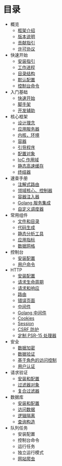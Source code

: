 # 目录

- 概览
  - [框架介绍](about/spiral.md)
  - [版本说明](about/semver.md)
  - [贡献指引](about/contributing.md)
  - [许可协议](/license.md)
- 快速开始
  - [安装指引](start/install.md)
  - [工作进程](start/workers.md)
  - [目录结构](start/structure.md)
  - [默认配置](start/configuration.md)
  - [控制台命令](start/commands.md)
- 入门基础
  - [快速开始](basics/quick-start.md)
  - [脚手架](basics/scaffolding.md)
  - [开发辅助](basics/prototype.md)
- 核心框架
  - [设计理念](framework/design.md)
  - [应用服务器](framework/application-server.md)
  - [内核，环境](framework/kernel.md)
  - [容器](framework/container.md)
  - [引导程序](framework/bootloaders.md)
  - [配置对象](framework/config.md)
  - [IoC 作用域](framework/scopes.md)
  - [静态高速缓存](framework/memory.md)
  - [终结器](framework/finalizers.md)
- 速查手册
  - [注解式路由](cookbook/annotated-routes.md)
  - [领域核心、控制器](cookbook/domain-core.md)
  - [容器注入器](cookbook/injector.md)
  - [Golang 服务集成](cookbook/golang-library.md)
  - [自定义调度器](cookbook/custom-dispatcher.md)
- 常用组件
  - [文件和目录](components/files.md)
  - [代码生成](components/reactor.md)
  - [静态分析工具](components/tokenizer.md)
  - [应用指标](components/metrics.md)
  - [数据网格](components/data-grid.md)
- 控制台
  - [安装配置](console/configuration.md)
  - [用户命令](console/commands.md)
- HTTP
  - [安装配置](http/configuration.md)
  - [请求生命周期](http/lifecycle.md)
  - [请求和响应](http/request-response.md)
  - [路由](http/routing.md)
  - [错误页面](http/errors.md)
  - [中间件](http/middleware.md)
  - [Golang 中间件](http/golang.md)
  - [Cookies](http/cookies.md)
  - [Session](http/session.md)
  - [CSRF 防护](http/csrf.md)
  - [定制 PSR-15 处理器](http/psr-15.md)
- 安全
  - [数据加密](security/encrypter.md)
  - [数据验证](security/validation.md)
  - [基于角色的访问控制](security/rbac.md)
  - [用户认证](security/authentication.md)
- 请求验证
  - [安装和配置](filters/configuration.md)
  - [过滤器对象](filters/filter.md)
  - [复合过滤器](filters/composite.md)
- 数据库
  - [安装和配置](database/configuration.md)
  - [访问数据](database/access.md)
  - [逻辑隔离](database/isolation.md)
  - [查询构造](database/query-builders.md)
- 队列任务
  - 安装配置
  - 控制台命令
  - 运行任务
  - 独立运行模式
  - [网站爬虫](queue/scraper.md)

